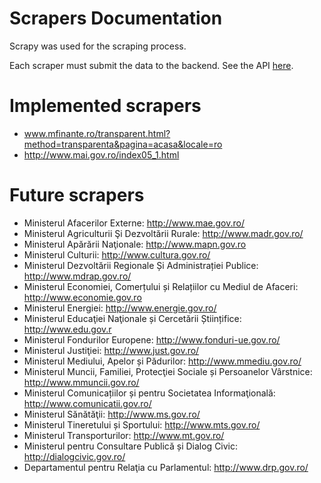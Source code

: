 # Scrapers Documentation

Scrapy was used for the scraping process.

Each scraper must submit the data to the backend. See the API [here](https://github.com/jshacks/challenge-legi/blob/master/docs/backend/Readme.md).

# Implemented scrapers 
- www.mfinante.ro/transparent.html?method=transparenta&pagina=acasa&locale=ro 
- http://www.mai.gov.ro/index05_1.html
    
 # Future scrapers
- Ministerul Afacerilor Externe: http://www.mae.gov.ro/
- Ministerul Agriculturii Şi Dezvoltării Rurale: http://www.madr.gov.ro/
- Ministerul Apărării Naţionale: http://www.mapn.gov.ro
- Ministerul Culturii: http://www.cultura.gov.ro/
- Ministerul Dezvoltării Regionale Și Administrației Publice: http://www.mdrap.gov.ro/
- Ministerul Economiei, Comerțului și Relațiilor cu Mediul de Afaceri: http://www.economie.gov.ro
- Ministerul Energiei: http://www.energie.gov.ro/
- Ministerul Educaţiei Naţionale și Cercetării Științifice: http://www.edu.gov.r
- Ministerul Fondurilor Europene: http://www.fonduri-ue.gov.ro/
- Ministerul Justiţiei: http://www.just.gov.ro/
- Ministerul Mediului, Apelor și Pădurilor: http://www.mmediu.gov.ro/
- Ministerul Muncii, Familiei, Protecţiei Sociale și Persoanelor Vârstnice: http://www.mmuncii.gov.ro/
- Ministerul Comunicațiilor și pentru Societatea Informaţională: http://www.comunicatii.gov.ro/
- Ministerul Sănătăţii: http://www.ms.gov.ro/
- Ministerul Tineretului și Sportului: http://www.mts.gov.ro/
- Ministerul Transporturilor: http://www.mt.gov.ro/
- Ministerul pentru Consultare Publică și Dialog Civic:  http://dialogcivic.gov.ro/ 
- Departamentul pentru Relaţia cu Parlamentul: http://www.drp.gov.ro/
